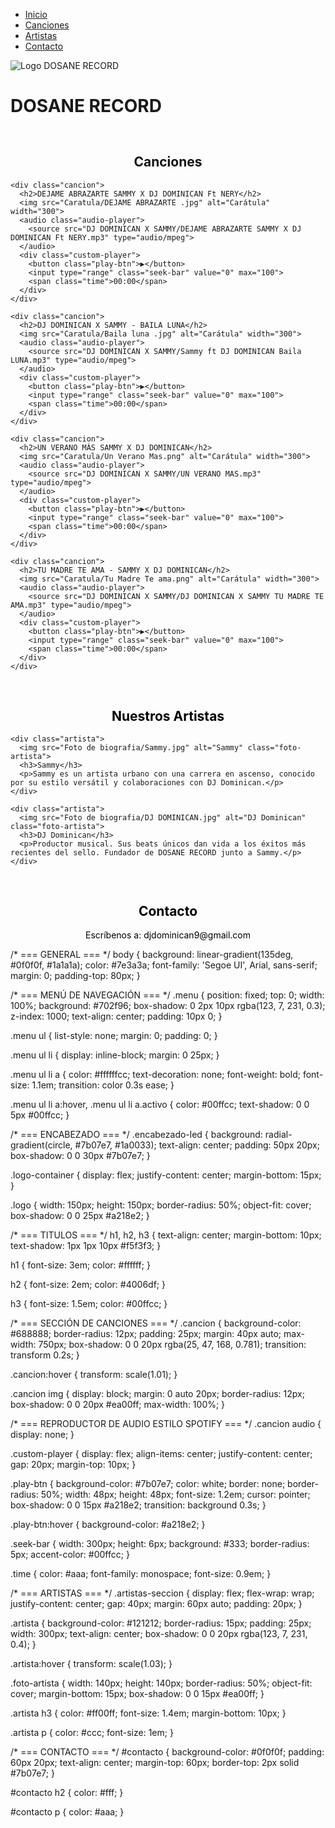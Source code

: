 <!DOCTYPE html>
<html lang="es">
<head>
  <meta charset="UTF-8">
  <title>Discográfica - Repertorio</title>
  <link rel="stylesheet" href="DOSANE RECORD estilo.css">
  <style>
    html {
      scroll-behavior: smooth;
    }
  </style>
</head>
<body>

  <!-- Menú de navegación -->
  <nav class="menu">
    <ul>
      <li><a href="#inicio">Inicio</a></li>
      <li><a href="#canciones">Canciones</a></li>
      <li><a href="#artistas">Artistas</a></li>
      <li><a href="#contacto">Contacto</a></li>
    </ul>
  </nav>

  <!-- Sección de Inicio -->
  <div id="inicio" class="encabezado-led">
    <div class="logo-container">
      <img src="Logo/Logo.png" alt="Logo DOSANE RECORD" class="logo">
    </div>
    <h1>DOSANE RECORD</h1>
  </div>

  <!-- Sección de Canciones -->
  <div id="canciones">
    <h2 style="text-align:center; color:#131212; margin-top:60px;">Canciones</h2>

    <div class="cancion">
      <h2>DEJAME ABRAZARTE SAMMY X DJ DOMINICAN Ft NERY</h2>
      <img src="Caratula/DEJAME ABRAZARTE .jpg" alt="Carátula" width="300">
      <audio class="audio-player">
        <source src="DJ DOMINICAN X SAMMY/DEJAME ABRAZARTE SAMMY X DJ DOMINICAN Ft NERY.mp3" type="audio/mpeg">
      </audio>
      <div class="custom-player">
        <button class="play-btn">▶️</button>
        <input type="range" class="seek-bar" value="0" max="100">
        <span class="time">00:00</span>
      </div>
    </div>

    <div class="cancion">
      <h2>DJ DOMINICAN X SAMMY - BAILA LUNA</h2>
      <img src="Caratula/Baila luna .jpg" alt="Carátula" width="300">
      <audio class="audio-player">
        <source src="DJ DOMINICAN X SAMMY/Sammy ft DJ DOMINICAN Baila LUNA.mp3" type="audio/mpeg">
      </audio>
      <div class="custom-player">
        <button class="play-btn">▶️</button>
        <input type="range" class="seek-bar" value="0" max="100">
        <span class="time">00:00</span>
      </div>
    </div>

    <div class="cancion">
      <h2>UN VERANO MÁS SAMMY X DJ DOMINICAN</h2>
      <img src="Caratula/Un Verano Mas.png" alt="Carátula" width="300">
      <audio class="audio-player">
        <source src="DJ DOMINICAN X SAMMY/UN VERANO MAS.mp3" type="audio/mpeg">
      </audio>
      <div class="custom-player">
        <button class="play-btn">▶️</button>
        <input type="range" class="seek-bar" value="0" max="100">
        <span class="time">00:00</span>
      </div>
    </div>

    <div class="cancion">
      <h2>TU MADRE TE AMA - SAMMY X DJ DOMINICAN</h2>
      <img src="Caratula/Tu Madre Te ama.png" alt="Carátula" width="300">
      <audio class="audio-player">
        <source src="DJ DOMINICAN X SAMMY/DJ DOMINICAN X SAMMY TU MADRE TE AMA.mp3" type="audio/mpeg">
      </audio>
      <div class="custom-player">
        <button class="play-btn">▶️</button>
        <input type="range" class="seek-bar" value="0" max="100">
        <span class="time">00:00</span>
      </div>
    </div>

  </div> <!-- Fin de #canciones -->

  <!-- Sección de Artistas -->
  <div id="artistas" class="artistas-seccion">
    <h2 style="text-align:center; color:#000000; margin-top:60px;">Nuestros Artistas</h2>

    <div class="artista">
      <img src="Foto de biografia/Sammy.jpg" alt="Sammy" class="foto-artista">
      <h3>Sammy</h3>
      <p>Sammy es un artista urbano con una carrera en ascenso, conocido por su estilo versátil y colaboraciones con DJ Dominican.</p>
    </div>

    <div class="artista">
      <img src="Foto de biografia/DJ DOMINICAN.jpg" alt="DJ Dominican" class="foto-artista">
      <h3>DJ Dominican</h3>
      <p>Productor musical. Sus beats únicos dan vida a los éxitos más recientes del sello. Fundador de DOSANE RECORD junto a Sammy.</p>
    </div>

    

  <!-- Sección de Contacto -->
  <div id="contacto">
    <h2 style="text-align:center; color:#000000; margin-top:60px;">Contacto</h2>
    <p style="text-align:center; color:#000000;">Escríbenos a: djdominican9@gmail.com</p>
  </div>

  <!-- Script del reproductor -->
  <script>
    document.querySelectorAll('.cancion').forEach(cancion => {
      const audio = cancion.querySelector('.audio-player');
      const playBtn = cancion.querySelector('.play-btn');
      const seekBar = cancion.querySelector('.seek-bar');
      const time = cancion.querySelector('.time');

      if (audio && playBtn && seekBar && time) {
        let playing = false;

        playBtn.addEventListener('click', () => {
          if (playing) {
            audio.pause();
            playBtn.textContent = '▶️';
          } else {
            // Pausar los demás audios
            document.querySelectorAll('.audio-player').forEach(a => {
              if (a !== audio) {
                a.pause();
                a.closest('.cancion').querySelector('.play-btn').textContent = '▶️';
              }
            });

            audio.play();
            playBtn.textContent = '⏸️';
          }
          playing = !playing;
        });

        audio.addEventListener('timeupdate', () => {
          const current = audio.currentTime;
          const duration = audio.duration;
          if (!isNaN(duration)) {
            seekBar.value = (current / duration) * 100;
            const minutes = Math.floor(current / 60).toString().padStart(2, '0');
            const seconds = Math.floor(current % 60).toString().padStart(2, '0');
            time.textContent = `${minutes}:${seconds}`;
          }
        });

        seekBar.addEventListener('input', () => {
          if (!isNaN(audio.duration)) {
            audio.currentTime = (seekBar.value / 100) * audio.duration;
          }
        });
      }
    });
  </script>

  <!-- Script de menú activo -->
  <script>
    const enlaces = document.querySelectorAll('.menu a');
    const secciones = document.querySelectorAll('div[id]');

    window.addEventListener('scroll', () => {
      let current = '';
      secciones.forEach(section => {
        const sectionTop = section.offsetTop;
        if (pageYOffset >= sectionTop - 80) {
          current = section.getAttribute('id');
        }
      });

      enlaces.forEach(link => {
        link.classList.remove('activo');
        if (link.getAttribute('href') === `#${current}`) {
          link.classList.add('activo');
        }
      });
    });
  </script>

</body>
</html>



/* === GENERAL === */
body {
  background: linear-gradient(135deg, #0f0f0f, #1a1a1a);
  color: #7e3a3a;
  font-family: 'Segoe UI', Arial, sans-serif;
  margin: 0;
  padding-top: 80px;
}

/* === MENÚ DE NAVEGACIÓN === */
.menu {
  position: fixed;
  top: 0;
  width: 100%;
  background: #702f96;
  box-shadow: 0 2px 10px rgba(123, 7, 231, 0.3);
  z-index: 1000;
  text-align: center;
  padding: 10px 0;
}

.menu ul {
  list-style: none;
  margin: 0;
  padding: 0;
}

.menu ul li {
  display: inline-block;
  margin: 0 25px;
}

.menu ul li a {
  color: #ffffffcc;
  text-decoration: none;
  font-weight: bold;
  font-size: 1.1em;
  transition: color 0.3s ease;
}

.menu ul li a:hover,
.menu ul li a.activo {
  color: #00ffcc;
  text-shadow: 0 0 5px #00ffcc;
}

/* === ENCABEZADO === */
.encabezado-led {
  background: radial-gradient(circle, #7b07e7, #1a0033);
  text-align: center;
  padding: 50px 20px;
  box-shadow: 0 0 30px #7b07e7;
}

.logo-container {
  display: flex;
  justify-content: center;
  margin-bottom: 15px;
}

.logo {
  width: 150px;
  height: 150px;
  border-radius: 50%;
  object-fit: cover;
  box-shadow: 0 0 25px #a218e2;
}

/* === TITULOS === */
h1, h2, h3 {
  text-align: center;
  margin-bottom: 10px;
  text-shadow: 1px 1px 10px #f5f3f3;
}

h1 {
  font-size: 3em;
  color: #ffffff;
}

h2 {
  font-size: 2em;
  color: #4006df;
}

h3 {
  font-size: 1.5em;
  color: #00ffcc;
}

/* === SECCIÓN DE CANCIONES === */
.cancion {
  background-color: #688888;
  border-radius: 12px;
  padding: 25px;
  margin: 40px auto;
  max-width: 750px;
  box-shadow: 0 0 20px rgba(25, 47, 168, 0.781);
  transition: transform 0.2s;
}

.cancion:hover {
  transform: scale(1.01);
}

.cancion img {
  display: block;
  margin: 0 auto 20px;
  border-radius: 12px;
  box-shadow: 0 0 20px #ea00ff;
  max-width: 100%;
}

/* === REPRODUCTOR DE AUDIO ESTILO SPOTIFY === */
.cancion audio {
  display: none;
}

.custom-player {
  display: flex;
  align-items: center;
  justify-content: center;
  gap: 20px;
  margin-top: 10px;
}

.play-btn {
  background-color: #7b07e7;
  color: white;
  border: none;
  border-radius: 50%;
  width: 48px;
  height: 48px;
  font-size: 1.2em;
  cursor: pointer;
  box-shadow: 0 0 15px #a218e2;
  transition: background 0.3s;
}

.play-btn:hover {
  background-color: #a218e2;
}

.seek-bar {
  width: 300px;
  height: 6px;
  background: #333;
  border-radius: 5px;
  accent-color: #00ffcc;
}

.time {
  color: #aaa;
  font-family: monospace;
  font-size: 0.9em;
}

/* === ARTISTAS === */
.artistas-seccion {
  display: flex;
  flex-wrap: wrap;
  justify-content: center;
  gap: 40px;
  margin: 60px auto;
  padding: 20px;
}

.artista {
  background-color: #121212;
  border-radius: 15px;
  padding: 25px;
  width: 300px;
  text-align: center;
  box-shadow: 0 0 20px rgba(123, 7, 231, 0.4);
}

.artista:hover {
  transform: scale(1.03);
}

.foto-artista {
  width: 140px;
  height: 140px;
  border-radius: 50%;
  object-fit: cover;
  margin-bottom: 15px;
  box-shadow: 0 0 15px #ea00ff;
}

.artista h3 {
  color: #ff00ff;
  font-size: 1.4em;
  margin-bottom: 10px;
}

.artista p {
  color: #ccc;
  font-size: 1em;
}

/* === CONTACTO === */
#contacto {
  background-color: #0f0f0f;
  padding: 60px 20px;
  text-align: center;
  margin-top: 60px;
  border-top: 2px solid #7b07e7;
}

#contacto h2 {
  color: #fff;
}

#contacto p {
  color: #aaa;
}
